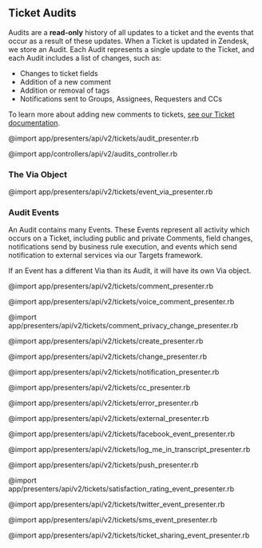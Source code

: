 ## Ticket Audits

Audits are a **read-only** history of all updates to a ticket and the events that occur as a result of these updates.  When a Ticket is updated in Zendesk, we store an Audit.  Each Audit represents a single update to the Ticket, and each Audit includes a list of changes, such as:

* Changes to ticket fields
* Addition of a new comment
* Addition or removal of tags
* Notifications sent to Groups, Assignees, Requesters and CCs

To learn more about adding new comments to tickets, [see our Ticket documentation](tickets.html#updating-tickets).

@import app/presenters/api/v2/tickets/audit_presenter.rb

@import app/controllers/api/v2/audits_controller.rb

### The Via Object

@import app/presenters/api/v2/tickets/event_via_presenter.rb

### Audit Events

An Audit contains many Events.  These Events represent all activity which occurs on a Ticket, including public and private Comments, field changes, notifications send by business rule execution, and events which send notification to external services via our Targets framework.

If an Event has a different Via than its Audit, it will have its own Via object.

@import app/presenters/api/v2/tickets/comment_presenter.rb

@import app/presenters/api/v2/tickets/voice_comment_presenter.rb

@import app/presenters/api/v2/tickets/comment_privacy_change_presenter.rb

@import app/presenters/api/v2/tickets/create_presenter.rb

@import app/presenters/api/v2/tickets/change_presenter.rb

@import app/presenters/api/v2/tickets/notification_presenter.rb

@import app/presenters/api/v2/tickets/cc_presenter.rb

@import app/presenters/api/v2/tickets/error_presenter.rb

@import app/presenters/api/v2/tickets/external_presenter.rb

@import app/presenters/api/v2/tickets/facebook_event_presenter.rb

@import app/presenters/api/v2/tickets/log_me_in_transcript_presenter.rb

@import app/presenters/api/v2/tickets/push_presenter.rb

@import app/presenters/api/v2/tickets/satisfaction_rating_event_presenter.rb

@import app/presenters/api/v2/tickets/twitter_event_presenter.rb

@import app/presenters/api/v2/tickets/sms_event_presenter.rb

@import app/presenters/api/v2/tickets/ticket_sharing_event_presenter.rb
